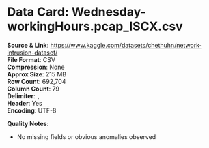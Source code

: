 # Data Card: Wednesday-workingHours.pcap_ISCX.csv

**Source & Link**: https://www.kaggle.com/datasets/chethuhn/network-intrusion-dataset/  
**File Format**: CSV  
**Compression**: None  
**Approx Size**: 215 MB  
**Row Count**: 692,704  
**Column Count**: 79  
**Delimiter**: `,`  
**Header**: Yes  
**Encoding**: UTF-8  

**Quality Notes**:  
- No missing fields or obvious anomalies observed

